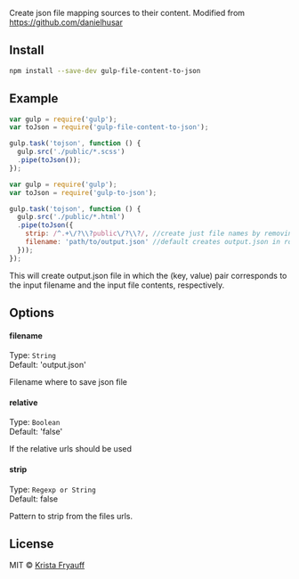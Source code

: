 

Create json file mapping sources to their content.
Modified from https://github.com/danielhusar


## Install

```sh
npm install --save-dev gulp-file-content-to-json
```

## Example

```js
var gulp = require('gulp');
var toJson = require('gulp-file-content-to-json');

gulp.task('tojson', function () {
  gulp.src('./public/*.scss')
  .pipe(toJson());
});
```

```js
var gulp = require('gulp');
var toJson = require('gulp-to-json');

gulp.task('tojson', function () {
  gulp.src('./public/*.html')
  .pipe(toJson({
    strip: /^.+\/?\\?public\/?\\?/, //create just file names by removing everything from left of public/ folder
    filename: 'path/to/output.json' //default creates output.json in root directory
  }));
});
```

This will create output.json file in which the (key, value) pair corresponds to the input filename and the input file contents, respectively.

## Options

#### filename

Type: `String`  
Default: 'output.json'

Filename where to save json file

#### relative

Type: `Boolean`  
Default: 'false'

If the relative urls should be used

#### strip

Type: `Regexp or String`  
Default: false

Pattern to strip from the files urls.

## License

MIT © [Krista Fryauff](https://github.com/kfryauff-mw)
